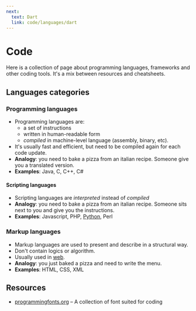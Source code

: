 ```yaml
---
next:
  text: Dart
  link: code/languages/dart
---
```


# Code

Here is a collection of page about programming languages, frameworks and other coding tools. It's a mix between resources and cheatsheets.

## Languages categories

### Programming languages

- Programming languages are:
	- a set of instructions
	- written in human-readable form
	- *compiled* in machine-level language (assembly, binary, etc).
- It's usually fast and efficient, but need to be compiled again for each code update.
- **Analogy**: you need to bake a pizza from an italian recipe. Someone give you a translated version.
- **Examples**: Java, C, C++, C#

#### Scripting languages

- Scripting languages are *interpreted* instead of *compiled*
- **Analogy**: you need to bake a pizza from an italian recipe. Someone sits next to you and give you the instructions.
- **Examples**: Javascript, PHP, [Python](languages/python.md), Perl

### Markup languages

- Markup languages are used to present and describe in a structural way.
- Don't contain logics or algorithm.
- Usually used in [web](../computer-science/infrastructure/web/web.md).
- **Analogy**: you just baked a pizza and need to write the menu.
- **Examples**: HTML, CSS, XML

## Resources

- [programmingfonts.org](https://www.programmingfonts.org) – A collection of font suited for coding

